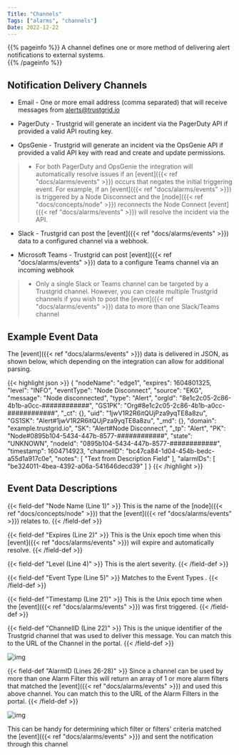 ```yaml
---
Title: "Channels"
Tags: ["alarms", "channels"]
Date: 2022-12-22
---
```


{{% pageinfo %}}
A channel defines one or more method of delivering alert notifications to external systems.  
{{% /pageinfo %}}

## Notification Delivery Channels
- Email - One or more email address (comma separated) that will receive messages from alerts@trustgrid.io

- PagerDuty - Trustgrid will generate an incident via the PagerDuty API if provided a valid API routing key. 

- OpsGenie - Trustgrid will generate an incident via the OpsGenie API if provided a valid API key with read and create and update permissions. 

>- For both PagerDuty and OpsGenie the integration will automatically resolve issues if an [event]({{< ref "docs/alarms/events" >}}) occurs that negates the initial triggering event. For example, if an [event]({{< ref "docs/alarms/events" >}}) is triggered by a Node Disconnect and the [node]({{< ref "docs/concepts/node" >}}) reconnects the Node Connect [event]({{< ref "docs/alarms/events" >}}) will resolve the incident via the API.

- Slack - Trustgrid can post the [event]({{< ref "docs/alarms/events" >}}) data to a configured channel via a webhook.  

- Microsoft Teams - Trustgrid can post [event]({{< ref "docs/alarms/events" >}}) data to a configure Teams channel via an incoming webhook

>- Only a single Slack or Teams channel can be targeted by a Trustgrid channel. However, you can create multiple Trustgrid channels if you wish to post the [event]({{< ref "docs/alarms/events" >}}) data to more than one Slack/Teams channel

## Example Event Data
The [event]({{< ref "docs/alarms/events" >}}) data is delivered in JSON, as shown below, which depending on the integration can allow for additional parsing.  

{{< highlight json >}}
{
  "nodeName": "edge1",
  "expires": 1604801325,
  "level": "INFO",
  "eventType": "Node Disconnect",
  "source": "EKG",
  "message": "Node disconnected",
  "type": "Alert",
  "orgId": "8e1c2c05-2c86-4b1b-a0cc-############",
  "GS1PK": "Org#8e1c2c05-2c86-4b1b-a0cc-############",
  "_ct": {},
  "uid": "1jwV1R2R6itQUjPza9yqTE8a8zu",
  "GS1SK": "Alert#1jwV1R2R6itQUjPza9yqTE8a8zu",
  "_md": {},
  "domain": "example.trustgrid.io",
  "SK": "Alert#Node Disconnect",
  "_tp": "Alert",
  "PK": "Node#0895b104-5434-447b-8577-############",
  "state": "UNKNOWN",
  "nodeId": "0895b104-5434-447b-8577-############",
  "timestamp": 1604714923,
  "channelID": "bc47ca84-1d04-454b-bedc-a55d1a917c0e",
  "notes": [
    "Text from Description Field"
  ],
  "alarmIDs": [
    "be324011-4bea-4392-a06a-541646decd39"
  ]
}
{{< /highlight >}}

## Event Data Descriptions
{{< field-def "Node Name (Line 1)" >}}
This is the name of the [node]({{< ref "docs/concepts/node" >}}) that the [event]({{< ref "docs/alarms/events" >}}) relates to.
{{< /field-def >}}

{{< field-def "Expires (Line 2)" >}}
This is the Unix epoch time when this [event]({{< ref "docs/alarms/events" >}}) will expire and automatically resolve.
{{< /field-def >}} 

{{< field-def "Level (Line 4)" >}}
This is the alert severity.
{{< /field-def >}}

{{< field-def "Event Type (Line 5)" >}}
Matches to the Event Types .
{{< /field-def >}}

{{< field-def "Timestamp (Line 21)" >}}
This is the Unix epoch time when the [event]({{< ref "docs/alarms/events" >}}) was first triggered.
{{< /field-def >}}

{{< field-def "ChannelID (Line 22)" >}}
This is the unique identifier of the Trustgrid channel that was used to deliver this message. You can match this to the URL of the Channel in the portal.
{{< /field-def >}}

![img](/docs/alarms/random-link1.png)

{{< field-def "AlarmID (Lines 26-28)" >}}
Since a channel can be used by more than one Alarm Filter this will return an array of 1 or more alarm filters that matched the [event]({{< ref "docs/alarms/events" >}}) and used this above channel. You can match this to the URL of the Alarm Filters in the portal.
{{< /field-def >}} 

![img](/docs/alarms/random-link2.png)

This can be handy for determining which filter or filters' criteria matched the [event]({{< ref "docs/alarms/events" >}}) and sent the notification through this channel





